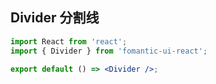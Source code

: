 ## Divider 分割线

```jsx
import React from 'react';
import { Divider } from 'fomantic-ui-react';

export default () => <Divider />;
```

<API src="../../src/divider/Divider.tsx"></API>
